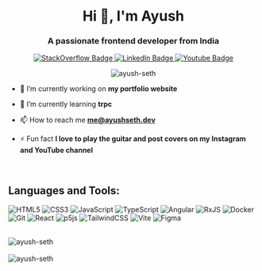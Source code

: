 <h1 align="center">Hi 👋, I'm Ayush</h1>
<h3 align="center">A passionate frontend developer from India</h3>

<div id="badges" align="center">
  <a href="https://stackoverflow.com/users/7575796/ayush-seth">
    <img src="https://img.shields.io/badge/StackOverflow-orange?style=for-the-badge&logo=stackoverflow&logoColor=white" alt="StackOverflow Badge"/>
  </a>
  <a href="https://www.linkedin.com/in/ayush-seth/">
    <img src="https://img.shields.io/badge/LinkedIn-blue?style=for-the-badge&logo=linkedin&logoColor=white" alt="LinkedIn Badge"/>
  </a>
  <a href="https://www.youtube.com/channel/UC35fw-ztcp5exDiSc-Odu_g">
    <img src="https://img.shields.io/badge/YouTube-red?style=for-the-badge&logo=youtube&logoColor=white" alt="Youtube Badge"/>
  </a>
</div>
<p align="center"> 
  <img src="https://komarev.com/ghpvc/?username=ayush-seth&label=Profile%20views&color=000000&style=for-the-badge" alt="ayush-seth" />
</p>


- 🔭 I’m currently working on **my portfolio website**

- 🌱 I’m currently learning **trpc**

- 📫 How to reach me **me@ayushseth.dev**

- ⚡ Fun fact **I love to play the guitar and post covers on my Instagram and YouTube channel**

<br/>

<h2 align="left">Languages and Tools:</h2>

![HTML5](https://img.shields.io/badge/html5-%23E34F26.svg?style=for-the-badge&logo=html5&logoColor=white)
![CSS3](https://img.shields.io/badge/css3-%231572B6.svg?style=for-the-badge&logo=css3&logoColor=white)
![JavaScript](https://img.shields.io/badge/javascript-%23323330.svg?style=for-the-badge&logo=javascript&logoColor=%23F7DF1E)
![TypeScript](https://img.shields.io/badge/typescript-%23007ACC.svg?style=for-the-badge&logo=typescript&logoColor=white)
![Angular](https://img.shields.io/badge/angular-%23DD0031.svg?style=for-the-badge&logo=angular&logoColor=white)
![RxJS](https://img.shields.io/badge/rxjs-%23B7178C.svg?style=for-the-badge&logo=reactivex&logoColor=white)
![Docker](https://img.shields.io/badge/docker-%230db7ed.svg?style=for-the-badge&logo=docker&logoColor=white)
![Git](https://img.shields.io/badge/git-%23F05033.svg?style=for-the-badge&logo=git&logoColor=white)
![React](https://img.shields.io/badge/react-%2320232a.svg?style=for-the-badge&logo=react&logoColor=%2361DAFB)
![p5js](https://img.shields.io/badge/p5.js-ED225D?style=for-the-badge&logo=p5.js&logoColor=FFFFFF)
![TailwindCSS](https://img.shields.io/badge/tailwindcss-%2338B2AC.svg?style=for-the-badge&logo=tailwind-css&logoColor=white)
![Vite](https://img.shields.io/badge/vite-%23646CFF.svg?style=for-the-badge&logo=vite&logoColor=white)
![Figma](https://img.shields.io/badge/figma-%23F24E1E.svg?style=for-the-badge&logo=figma&logoColor=white)


<br/>
<div><img align="center" src="https://github-readme-stats.vercel.app/api?username=ayush-seth&show_icons=true&theme=dark&locale=en&hide_border=true" alt="ayush-seth" /></div>
</br>
<div><img align="center" src="https://github-readme-streak-stats.herokuapp.com/?user=ayush-seth&theme=dark&hide_border=true" alt="ayush-seth" /></div>


